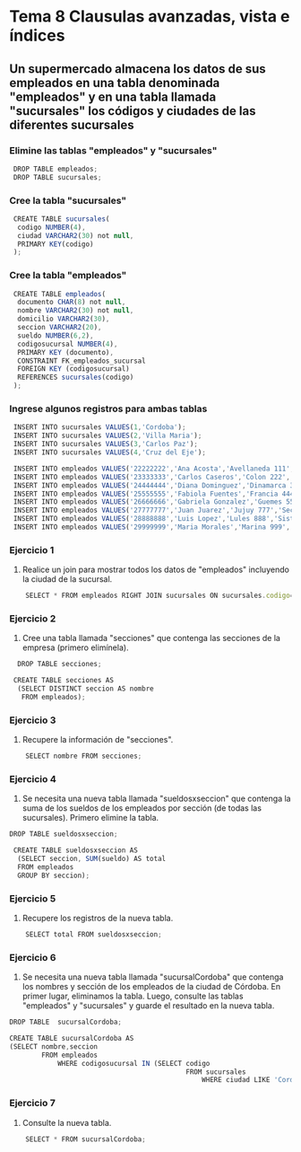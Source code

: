 # Tema 8 Clausulas avanzadas, vista e índices

## Un supermercado almacena los datos de sus empleados en una tabla denominada "empleados" y en una tabla llamada "sucursales" los códigos y ciudades de las diferentes sucursales

### Elimine las tablas "empleados" y "sucursales"

```js
 DROP TABLE empleados;
 DROP TABLE sucursales;
```

### Cree la tabla "sucursales"

```js
 CREATE TABLE sucursales(
  codigo NUMBER(4),
  ciudad VARCHAR2(30) not null,
  PRIMARY KEY(codigo)
 );
```

### Cree la tabla "empleados"

```js
 CREATE TABLE empleados(
  documento CHAR(8) not null,
  nombre VARCHAR2(30) not null,
  domicilio VARCHAR2(30),
  seccion VARCHAR2(20),
  sueldo NUMBER(6,2),
  codigosucursal NUMBER(4),
  PRIMARY KEY (documento),
  CONSTRAINT FK_empleados_sucursal
  FOREIGN KEY (codigosucursal)
  REFERENCES sucursales(codigo)
 );
```

### Ingrese algunos registros para ambas tablas

```js
 INSERT INTO sucursales VALUES(1,'Cordoba');
 INSERT INTO sucursales VALUES(2,'Villa Maria');
 INSERT INTO sucursales VALUES(3,'Carlos Paz');
 INSERT INTO sucursales VALUES(4,'Cruz del Eje');

 INSERT INTO empleados VALUES('22222222','Ana Acosta','Avellaneda 111','Secretaria',500,1);
 INSERT INTO empleados VALUES('23333333','Carlos Caseros','Colon 222','Sistemas',800,1);
 INSERT INTO empleados VALUES('24444444','Diana Dominguez','Dinamarca 333','Secretaria',550,2);
 INSERT INTO empleados VALUES('25555555','Fabiola Fuentes','Francia 444','Sistemas',750,2);
 INSERT INTO empleados VALUES('26666666','Gabriela Gonzalez','Guemes 555','Secretaria',580,3);
 INSERT INTO empleados VALUES('27777777','Juan Juarez','Jujuy 777','Secretaria',500,4);
 INSERT INTO empleados VALUES('28888888','Luis Lopez','Lules 888','Sistemas',780,4);
 INSERT INTO empleados VALUES('29999999','Maria Morales','Marina 999','Contaduria',670,4);
```

### Ejercicio 1

1. Realice un join para mostrar todos los datos de "empleados" incluyendo la ciudad de la sucursal.

```js
    SELECT * FROM empleados RIGHT JOIN sucursales ON sucursales.codigo=empleados.codigosucursal;
```

### Ejercicio 2

1. Cree una tabla llamada "secciones" que contenga las secciones de la empresa (primero elimínela).

```js
  DROP TABLE secciones;

 CREATE TABLE secciones AS
  (SELECT DISTINCT seccion AS nombre
   FROM empleados);
```

### Ejercicio 3

1. Recupere la información de "secciones".

```js
    SELECT nombre FROM secciones;
```

### Ejercicio 4

1. Se necesita una nueva tabla llamada "sueldosxseccion" que contenga la suma de los sueldos de los empleados por sección (de todas las sucursales). Primero elimine la tabla.

```js
DROP TABLE sueldosxseccion;

 CREATE TABLE sueldosxseccion AS
  (SELECT seccion, SUM(sueldo) AS total
  FROM empleados
  GROUP BY seccion);

```

### Ejercicio 5

1. Recupere los registros de la nueva tabla.

```js
    SELECT total FROM sueldosxseccion;
```

### Ejercicio 6

1. Se necesita una nueva tabla llamada "sucursalCordoba" que contenga los nombres y sección de los empleados de la ciudad de Córdoba. En primer lugar, eliminamos la tabla. Luego, consulte las tablas "empleados" y "sucursales" y guarde el resultado en la nueva tabla.

```js
DROP TABLE  sucursalCordoba;

CREATE TABLE sucursalCordoba AS
(SELECT nombre,seccion
        FROM empleados
            WHERE codigosucursal IN (SELECT codigo
                                            FROM sucursales
                                                WHERE ciudad LIKE 'Cordoba'));
```

### Ejercicio 7

1. Consulte la nueva tabla.

```js
    SELECT * FROM sucursalCordoba;
```